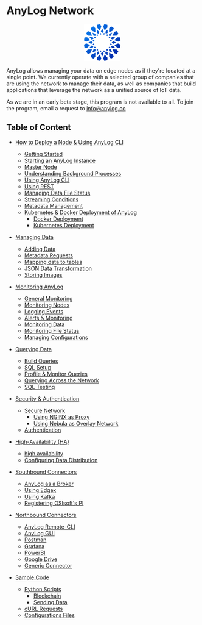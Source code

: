 # AnyLog Network 

<div align="center">
    <img src="imgs/anylog_logo.png" />
</div> 

AnyLog allows managing your data on edge nodes as if they're located at a single point. We currently operate with a 
selected group of companies that are using the network to manage their data, as well as  companies that build 
applications that leverage the network as a unified source of IoT data. 

As we are in an early beta stage, this program is not available to all. To join the program, email a request to 
[info@anylog.co](mailto:info@anylog.co)


## Table of Content 
* [How to Deploy a Node & Using AnyLog CLI](deploying%20nodes%20&%20AnyLog%20CLI)
  * [Getting Started](deploying%20nodes%20&%20AnyLog%20CLI/getting%20started.md) 
  * [Starting an AnyLog Instance](deploying%20nodes%20&%20AnyLog%20CLI/starting%20an%20anylog%20instance.md)
  * [Master Node](deploying%20nodes%20&%20AnyLog%20CLI/master%20node.md)
  * [Understanding Background Processes](deploying%20nodes%20&%20AnyLog%20CLI/background%20processes.md)
  * [Using AnyLog CLI](deploying%20nodes%20&%20AnyLog%20CLI/anylog%20commands.md)
  * [Using REST](deploying%20nodes%20&%20AnyLog%20CLI/using%20rest.md)
  * [Managing Data File Status](deploying%20nodes%20&%20AnyLog%20CLI/managing%20data%20files%20status.md)
  * [Streaming Conditions](deploying%20nodes%20&%20AnyLog%20CLI/streaming%20conditions.md)
  * [Metadata Management](data%20management/metadata%20management.md)
  * [Kubernetes & Docker Deployment of AnyLog](deployments)
    * [Docker Deployment](deployments/Docker)
    * [Kubernetes Deployment](deployments/Kubernetes)
    
* [Managing Data](data%20management)
  * [Adding Data](data%20management/adding%20data.md)
  * [Metadata Requests](data%20management/metadata%20requests.md)
  * [Mapping data to tables](data%20management/mapping%20data%20to%20tables.md)
  * [JSON Data Transformation](data%20management/json%20data%20transformation.md)
  * [Storing Images](data%20management/image%20mapping.md)
 
* [Monitoring AnyLog](monitoring)
  * [General Monitoring](monitoring/monitoring%20calls.md) 
  * [Monitoring Nodes](monitoring/monitoring%20nodes.md)
  * [Logging Events](monitoring/logging%20events.md)
  * [Alerts & Monitoring](monitoring/alerts%20and%20monitoring.md)
  * [Monitoring Data](monitoring/monitoring%20data.md)
  * [Monitoring File Status](monitoring/managing%20data%20files%20status.md)
  * [Managing Configurations](deploying%20nodes%20&%20AnyLog%20CLI/managing%20configuration.md)
  
* [Querying Data](query%20data/)
  * [Build Queries](query%20data/queries.md)
  * [SQL Setup](query%20data/sql%20setup.md)
  * [Profile & Monitor Queries](query%20data/profiling%20and%20monitoring%20queries.md)
  * [Querying Across the Network](query%20data/network%20processing.md)
  * [SQL Testing](query%20data/test%20suites.md)

* [Security & Authentication](security%20&%20authentication)
  * [Secure Network](security%20&%20authentication/Secure%20Network.md)
    * [Using NGINX as Proxy](deployments/Networking/nginx.md)
    * [Using Nebula as Overlay Network](deployments/Networking/nebula.md)
  * [Authentication](security%20&%20authentication/authentication.md)

* [High-Availability (HA)](HA)
  * [high availability](HA/high%20availability.md)
  * [Configuring Data Distribution](HA/data%20distribution%20and%20configuration.md)

* [Southbound Connectors](southbound%20connectors)
  * [AnyLog as a Broker](southbound%20connectors/message%20broker.md) 
  * [Using Edgex](southbound%20connectors/using%20edgex.md)
  * [Using Kafka](southbound%20connectors/using%20kafka.md)
  * [Registering OSIsoft's PI](southbound%20connectors/registering%20pi%20in%20the%20anylog%20network.md)

* [Northbound Connectors](northbound%20connectors)
  * [AnyLog Remote-CLI](northbound%20connectors/remote_cli.md)
  * [AnyLog GUI](northbound%20connectors/using%20the%20gui.md)
  * [Postman](northbound%20connectors/using%20postman.md)
  * [Grafana](northbound%20connectors/using%20grafana.md)
  * [PowerBI](northbound%20connectors/PowerBI.md)
  * [Google Drive](northbound%20connectors/Google.md)
  * [Generic Connector](northbound%20connectors/postgres%20connector.md)

* [Sample Code](examples)
  * [Python Scripts](examples/Sample%20Python%20Scripts)
    * [Blockchain](examples/Sample%20Python%20Scripts/blockchain)
    * [Sending Data](examples/Sample%20Python%20Scripts/data)
  * [cURL Requests](examples/curl.sh)
  * [Configurations Files](examples/Configuration.md)